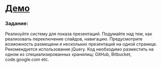 <h1><a href="http://presentation.soshace.com/">Демо</a></h1>

<h3>Задание:</h3>
<p>Реализуйте систему для показа презентаций. Подумайте над тем, как реализовать переключение слайдов, навигацию. Предусмотрите возможность размещени
    я нескольких презентаций на одной странице. Рекомендуется использование jQuery. Код необходимо разместить на одном из специализированных хранилищ:
    GitHub, Bitbucket, code.google.com etc.</p>
